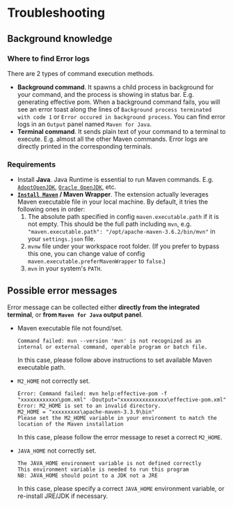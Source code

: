 # Troubleshooting

## Background knowledge

### Where to find Error logs

There are 2 types of command execution methods.

-   **Background command**. It spawns a child process in background for your
    command, and the process is showing in status bar. E.g. generating effective
    pom. When a background command fails, you will see an error toast along the
    lines of `Background process terminated with code 1` or
    `Error occured in background process`. You can find error logs in an
    `Output` panel named `Maven for Java`.
-   **Terminal command**. It sends plain text of your command to a terminal to
    execute. E.g. almost all the other Maven commands. Error logs are directly
    printed in the corresponding terminals.

### Requirements

-   Install **Java**. Java Runtime is essential to run Maven commands. E.g.
    [`AdoptOpenJDK`](https://adoptopenjdk.net/),
    [`Oracle OpenJDK`](https://jdk.java.net/), etc.
-   **[`Install Maven`](https://maven.apache.org/install.html) / Maven Wrapper**.
    The extension actually leverages Maven executable file in your local
    machine. By default, it tries the following ones in order:
    1. The absolute path specified in config `maven.executable.path` if it is
       not empty. This should be the full path including `mvn`, e.g.
       `"maven.executable.path": "/opt/apache-maven-3.6.2/bin/mvn"` in your
       `settings.json` file.
    2. `mvnw` file under your workspace root folder. (If you prefer to bypass
       this one, you can change value of config
       `maven.executable.preferMavenWrapper` to `false`.)
    3. `mvn` in your system's `PATH`.

## Possible error messages

Error message can be collected either **directly from the integrated terminal**,
or **from `Maven for Java` output panel**.

-   Maven executable file not found/set.

    ```
    Command failed: mvn --version 'mvn' is not recognized as an internal or external command, operable program or batch file.
    ```

    In this case, please follow above instructions to set available Maven
    executable path.

-   `M2_HOME` not correctly set.

    ```
    Error: Command failed: mvn help:effective-pom -f "xxxxxxxxxxxx\pom.xml" -Doutput="xxxxxxxxxxxxxxx\effective-pom.xml"
    Error: M2_HOME is set to an invalid directory.
    M2_HOME = "xxxxxxxxx\apache-maven-3.3.9\bin"
    Please set the M2_HOME variable in your environment to match the
    location of the Maven installation
    ```

    In this case, please follow the error message to reset a correct `M2_HOME`.

-   `JAVA_HOME` not correctly set.
    ```
    The JAVA_HOME environment variable is not defined correctly
    This environment variable is needed to run this program
    NB: JAVA_HOME should point to a JDK not a JRE
    ```
    In this case, please specify a correct `JAVA_HOME` environment variable, or
    re-install JRE/JDK if necessary.
